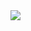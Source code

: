 <img src="https://github.com/merve611/LibraryManagementSystem/blob/main/images/book1.gif.gif?raw=true"/>

